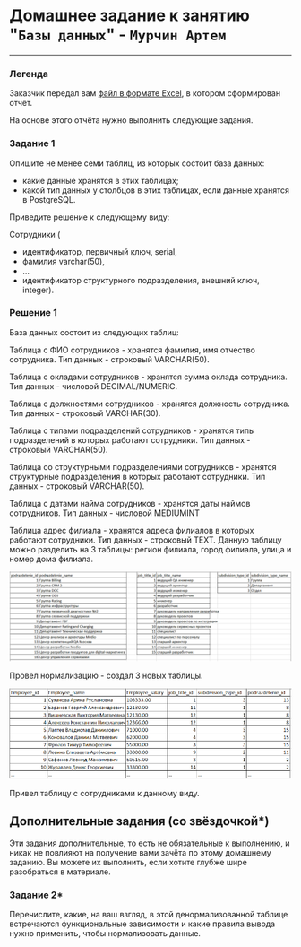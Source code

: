 # Домашнее задание к занятию "`Базы данных`" - `Мурчин Артем`
---
### Легенда

Заказчик передал вам [файл в формате Excel](https://github.com/netology-code/sdb-homeworks/blob/main/resources/hw-12-1.xlsx), в котором сформирован отчёт. 

На основе этого отчёта нужно выполнить следующие задания.

### Задание 1

Опишите не менее семи таблиц, из которых состоит база данных:

- какие данные хранятся в этих таблицах;
- какой тип данных у столбцов в этих таблицах, если данные хранятся в PostgreSQL.

Приведите решение к следующему виду:

Сотрудники (

- идентификатор, первичный ключ, serial,
- фамилия varchar(50),
- ...
- идентификатор структурного подразделения, внешний ключ, integer).

### Решение 1

База данных состоит из следующих таблиц:

Таблица с ФИО сотрудников - хранятся фамилия, имя отчество сотрудника. Тип данных - строковый VARCHAR(50).

Таблица с окладами сотрудников - хранятся сумма оклада сотрудника. Тип данных - числовой DECIMAL/NUMERIC.

Таблица с должностями сотрудников - хранятся должность сотрудника. Тип данных - строковый VARCHAR(30).

Таблица с типами подразделений сотрудников - хранятся типы подразделений в которых работают сотрудники. Тип данных - строковый VARCHAR(50).

Таблица со структурными подразделениями сотрудников - хранятся структурные подразделения в которых работают сотрудники. Тип данных - строковый VARCHAR(50).

Таблица с датами найма сотрудников - хранятся даты наймов сотрудников. Тип данных - числовой MEDIUMINT

Таблица адрес филиала - хранятся адреса филиалов в которых работают сотрудники. Тип данных - строковый TEXT. Данную таблицу можно разделить на 3 таблицы: регион филиала, город филиала, улица и номер дома филиала.



![alt text](https://github.com/artmur1/12-01-hw/blob/main/12-01-murchin-1.png)

Провел нормализацию - создал 3 новых таблицы.

![alt text](https://github.com/artmur1/12-01-hw/blob/main/12-01-murchin-2.png)

Привел таблицу с сотрудниками к данному виду.


## Дополнительные задания (со звёздочкой*)
Эти задания дополнительные, то есть не обязательные к выполнению, и никак не повлияют на получение вами зачёта по этому домашнему заданию. Вы можете их выполнить, если хотите глубже шире разобраться в материале.


### Задание 2*

Перечислите, какие, на ваш взгляд, в этой денормализованной таблице встречаются функциональные зависимости и какие правила вывода нужно применить, чтобы нормализовать данные.
